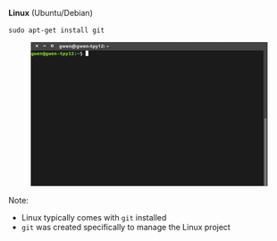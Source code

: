 **Linux** (Ubuntu/Debian)

```
sudo apt-get install git
```

<figure class="toggle-figure">
    <span class="toggle-figure__button"></span>
    <img class="toggle-figure__figure" alt="`sudo apt-get install git`" src="img/gif/linux-install-git.gif"/>
</figure>

Note:
- Linux typically comes with `git` installed
- `git` was created specifically to manage the Linux project
